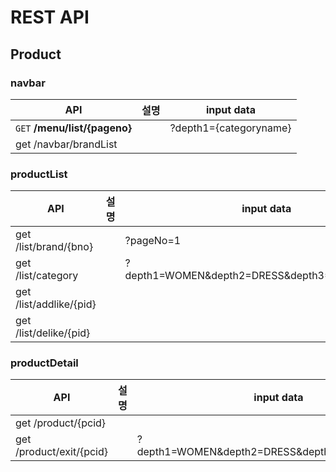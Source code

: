 # REST API

## Product

### navbar

| API                       | 설명 | input data             |
| ------------------------- | ---- | ---------------------- |
| `GET` **/menu/list/{pageno}** |      | ?depth1={categoryname} |
| get  /navbar/brandList    |      |                        |

### productList

| API                      | 설명 | input data                                     |
| ------------------------ | ---- | ---------------------------------------------- |
| get  /list/brand/{bno}   |      | ?pageNo=1                                      |
| get  /list/category      |      | ?depth1=WOMEN&depth2=DRESS&depth3=MINI%20DRESS |
| get  /list/addlike/{pid} |      |                                                |
| get  /list/delike/{pid}  |      |                                                |

### productDetail

| API                       | 설명 | input data                                     |
| ------------------------- | ---- | ---------------------------------------------- |
| get  /product/{pcid}      |      |                                                |
| get  /product/exit/{pcid} |      | ?depth1=WOMEN&depth2=DRESS&depth3=MINI%20DRESS |
